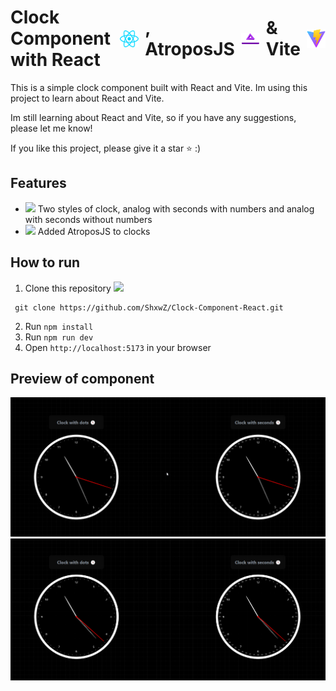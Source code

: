 # <div style="display: flex; flex-direction:row; justify-content:center;place-items: center; gap:10px">Clock Component with React <img src='./src/assets/react.svg' width='30'>, AtroposJS <img src='./src/assets/atropos.svg' width='30'> & Vite <img src='./src/assets/vite.svg' width='30'></div>



This is a simple clock component built with React and Vite.
Im using this project to learn about React and Vite.

Im still learning about React and Vite, so if you have any suggestions, please let me know!

If you like this project, please give it a star ⭐ :)

## Features

- ![](https://cdn.jsdelivr.net/gh/Readme-Workflows/Readme-Icons@main/icons/octicons/ApprovedChanges.svg) Two styles of clock, analog with seconds with numbers and analog with seconds without numbers 
- ![](https://cdn.jsdelivr.net/gh/Readme-Workflows/Readme-Icons@main/icons/octicons/ApprovedChanges.svg) Added AtroposJS to clocks

## How to run
 
1. Clone this repository ![](https://cdn.jsdelivr.net/gh/Readme-Workflows/Readme-Icons@main/icons/octicons/ForkedRepository.svg)

```
 git clone https://github.com/ShxwZ/Clock-Component-React.git
```


2. Run `npm install`
3. Run `npm run dev`
4. Open `http://localhost:5173` in your browser

## Preview of component

![Preview of component](./preview_animation.webp)
![Preview of component](./preview.webp)
